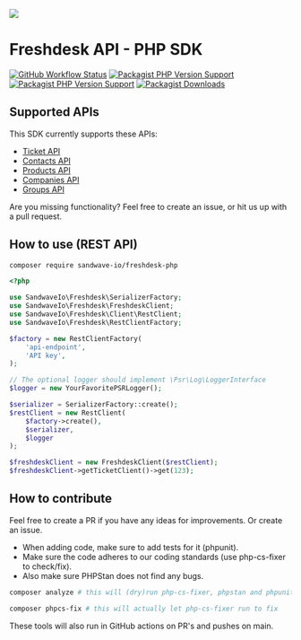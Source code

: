 [![](https://user-images.githubusercontent.com/60096509/91668964-54ecd500-eb11-11ea-9c35-e8f0b20b277a.png)](https://sandwave.io)


# Freshdesk API - PHP SDK

[![GitHub Workflow Status](https://img.shields.io/github/workflow/status/sandwave-io/freshdesk-php/CI)](https://packagist.org/packages/sandwave-io/freshdesk-php)
[![Packagist PHP Version Support](https://img.shields.io/packagist/php-v/sandwave-io/freshdesk-php)](https://packagist.org/packages/sandwave-io/freshdesk-php)
[![Packagist PHP Version Support](https://img.shields.io/packagist/v/sandwave-io/freshdesk-php)](https://packagist.org/packages/sandwave-io/freshdesk-php)
[![Packagist Downloads](https://img.shields.io/packagist/dt/sandwave-io/freshdesk-php)](https://packagist.org/packages/sandwave-io/freshdesk-php)

## Supported APIs

This SDK currently supports these APIs:

* [Ticket API](https://developers.freshdesk.com/api/#tickets)
* [Contacts API](https://developers.freshdesk.com/api/#contacts)
* [Products API](https://developers.freshdesk.com/api/#products)
* [Companies API](https://developers.freshdesk.com/api/#companies)
* [Groups API](https://developers.freshdesk.com/api/#groups)

Are you missing functionality? Feel free to create an issue, or hit us up with a pull request.

## How to use (REST API)

```bash
composer require sandwave-io/freshdesk-php
```

```php
<?php

use SandwaveIo\Freshdesk\SerializerFactory;
use SandwaveIo\Freshdesk\FreshdeskClient;
use SandwaveIo\Freshdesk\Client\RestClient;
use SandwaveIo\Freshdesk\RestClientFactory;

$factory = new RestClientFactory(
    'api-endpoint',
    'API key',
);

// The optional logger should implement \Psr\Log\LoggerInterface
$logger = new YourFavoritePSRLogger();

$serializer = SerializerFactory::create();
$restClient = new RestClient(
    $factory->create(),
    $serializer,
    $logger
);

$freshdeskClient = new FreshdeskClient($restClient);
$freshdeskClient->getTicketClient()->get(123);
```

## How to contribute

Feel free to create a PR if you have any ideas for improvements. Or create an issue.

* When adding code, make sure to add tests for it (phpunit).
* Make sure the code adheres to our coding standards (use php-cs-fixer to check/fix).
* Also make sure PHPStan does not find any bugs.

```bash
composer analyze # this will (dry)run php-cs-fixer, phpstan and phpunit

composer phpcs-fix # this will actually let php-cs-fixer run to fix
```

These tools will also run in GitHub actions on PR's and pushes on main.
